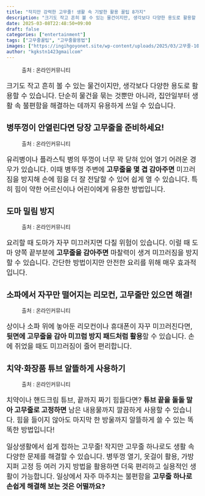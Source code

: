 ```yaml
---
title: "작지만 강력한 고무줄! 생활 속 기발한 활용 꿀팁 8가지"
description: "크기도 작고 흔히 볼 수 있는 물건이지만, 생각보다 다양한 용도로 활용할 수 있습니다. 단순히 물건을 묶는 것뿐만 아니라, 집안일부터 생활 속 불편함을 해결하는 데까지 유용하게 쓰일 수 있습니다."
date: 2025-03-08T22:48:50+09:00
draft: false
categories: ["entertainment"]
tags: ["고무줄꿀팁", "고무줄활용법"]
images: ["https://ingihgoyonet.site/wp-content/uploads/2025/03/고무줄-1024x683.jpg", "https://ingihgoyonet.site/wp-content/uploads/2025/03/병뚜껑-1024x683.jpg", "https://ingihgoyonet.site/wp-content/uploads/2025/03/도마밀림방지-1024x678.jpg", "https://ingihgoyonet.site/wp-content/uploads/2025/03/리모컨-1024x683.jpg", "https://ingihgoyonet.site/wp-content/uploads/2025/03/알뜰하게치약쓰기-1024x683.jpg"]
author: "kgkstn1423gmailcom"
---
```


<figure ><img src="https://ingihgoyonet.site/wp-content/uploads/2025/03/고무줄-1024x683.jpg" alt="" style="aspect-ratio:16/9;object-fit:cover"/><figcaption >출처 : 온라인커뮤니티</figcaption></figure> <p style="font-size:18px">크기도 작고 흔히 볼 수 있는 물건이지만, 생각보다 다양한 용도로 활용할 수 있습니다. 단순히 물건을 묶는 것뿐만 아니라, 집안일부터 생활 속 불편함을 해결하는 데까지 유용하게 쓰일 수 있습니다.</p> <h2 >병뚜껑이 안열린다면 당장 고무줄을 준비하세요!</h2> <figure ><img src="https://ingihgoyonet.site/wp-content/uploads/2025/03/병뚜껑-1024x683.jpg" alt="" style="aspect-ratio:16/9;object-fit:cover"/><figcaption >출처 : 온라인커뮤니티</figcaption></figure> <p style="font-size:18px">유리병이나 플라스틱 병의 뚜껑이 너무 꽉 닫혀 있어 열기 어려운 경우가 있습니다. 이때 병뚜껑 주변에 <strong>고무줄을 몇 겹 감아주면</strong> 미끄러짐을 방지해 손에 힘을 더 잘 전달할 수 있어 쉽게 열 수 있습니다. 특히 힘이 약한 어르신이나 어린이에게 유용한 방법입니다.</p> <h2 >도마 밀림 방지</h2> <figure ><img src="https://ingihgoyonet.site/wp-content/uploads/2025/03/도마밀림방지-1024x678.jpg" alt="" style="aspect-ratio:16/9;object-fit:cover"/><figcaption >출처 : 온라인커뮤니티</figcaption></figure> <p style="font-size:18px">요리할 때 도마가 자꾸 미끄러지면 다칠 위험이 있습니다. 이럴 때 도마 양쪽 끝부분에 <strong>고무줄을 감아주면</strong> 마찰력이 생겨 미끄러짐을 방지할 수 있습니다. 간단한 방법이지만 안전한 요리를 위해 매우 효과적입니다.</p> <h2 >소파에서 자꾸만 떨어지는 리모컨, 고무줄만 있으면 해결!</h2> <figure ><img src="https://ingihgoyonet.site/wp-content/uploads/2025/03/리모컨-1024x683.jpg" alt="" style="aspect-ratio:16/9;object-fit:cover"/><figcaption >출처 : 온라인커뮤니티</figcaption></figure> <p style="font-size:18px">상이나 소파 위에 놓아둔 리모컨이나 휴대폰이 자꾸 미끄러진다면, <strong>뒷면에 고무줄을 감아 미끄럼 방지 패드처럼 활용</strong>할 수 있습니다. 손에 쥐었을 때도 미끄러짐이 줄어 편리합니다.</p> <h2 >치약·화장품 튜브 알뜰하게 사용하기</h2> <figure ><img src="https://ingihgoyonet.site/wp-content/uploads/2025/03/알뜰하게치약쓰기-1024x683.jpg" alt="" style="aspect-ratio:16/9;object-fit:cover"/><figcaption >출처 : 온라인커뮤니티</figcaption></figure> <p style="font-size:18px">치약이나 핸드크림 튜브, 끝까지 짜기 힘들다면? <strong>튜브 끝을 돌돌 말아 고무줄로 고정하면</strong> 남은 내용물까지 깔끔하게 사용할 수 있습니다. 힘을 들이지 않아도 마지막 한 방울까지 알뜰하게 쓸 수 있는 똑똑한 방법입니다!</p> <p style="font-size:18px">일상생활에서 쉽게 접하는 고무줄! 작지만 고무줄 하나로도 생활 속 다양한 문제를 해결할 수 있습니다. 병뚜껑 열기, 옷걸이 활용, 가방 지퍼 고정 등 여러 가지 방법을 활용하면 더욱 편리하고 실용적인 생활이 가능합니다. 일상에서 자주 마주치는 불편함을 <strong>고무줄 하나로 손쉽게 해결해 보는 것은 어떨까요?</strong></p>